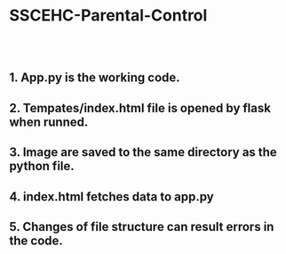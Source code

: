 # SSCEHC-Parental-Control
<br><br>
## 1. App.py is the working code.<br>
## 2. Tempates/index.html file is opened by flask when runned.<br>
## 3. Image are saved to the same directory as the python file.<br>
## 4. index.html fetches data to app.py<br>
## 5. Changes of file structure can result errors in the code.<br>
